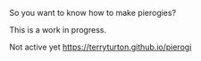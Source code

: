 So you want to know how to make pierogies?  

This is a work in progress.  

Not active yet https://terryturton.github.io/pierogi
